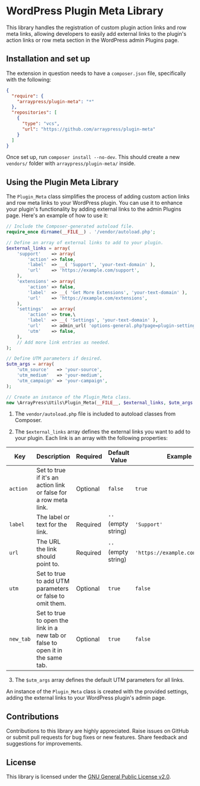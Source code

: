 # WordPress Plugin Meta Library

This library handles the registration of custom plugin action links and row meta links, allowing developers to easily add external links to the plugin's action links or row meta section in the WordPress admin Plugins page.

## Installation and set up

The extension in question needs to have a `composer.json` file, specifically with the following:

```json 
{
  "require": {
    "arraypress/plugin-meta": "*"
  },
  "repositories": [
    {
      "type": "vcs",
      "url": "https://github.com/arraypress/plugin-meta"
    }
  ]
}
```

Once set up, run `composer install --no-dev`. This should create a new `vendors/` folder
with `arraypress/plugin-meta/` inside.

## Using the Plugin Meta Library

The `Plugin_Meta` class simplifies the process of adding custom action links and row meta links to your WordPress
plugin. You can use it to enhance your plugin's functionality by adding external links to the admin Plugins page. Here's
an example of how to use it:

```php 
// Include the Composer-generated autoload file.
require_once dirname(__FILE__) . '/vendor/autoload.php';

// Define an array of external links to add to your plugin.
$external_links = array(
	'support'    => array(
		'action' => false,
		'label'  => __( 'Support', 'your-text-domain' ),
		'url'    => 'https://example.com/support',
	),
	'extensions' => array(
		'action' => false,
		'label'  => __( 'Get More Extensions', 'your-text-domain' ),
		'url'    => 'https://example.com/extensions',
	),
	'settings'   => array(
		'action' => true,\
		'label'  => __( 'Settings', 'your-text-domain' ),
		'url'    => admin_url( 'options-general.php?page=plugin-settings' ),
		'utm'    => false,
	),
	// Add more link entries as needed.
);

// Define UTM parameters if desired.
$utm_args = array(
	'utm_source'   => 'your-source',
	'utm_medium'   => 'your-medium',
	'utm_campaign' => 'your-campaign',
);

// Create an instance of the Plugin_Meta class.
new \ArrayPress\Utils\Plugin_Meta(__FILE__, $external_links, $utm_args );
```

1. The `vendor/autoload.php` file is included to autoload classes from Composer.

2. The `$external_links` array defines the external links you want to add to your plugin. Each link is an array with the
   following properties:

| Key       | Description                                                                    | Required | Default Value       | Example                         |
|-----------|--------------------------------------------------------------------------------|----------|---------------------|---------------------------------|
| `action`  | Set to true if it's an action link or false for a row meta link.               | Optional | `false`             | `true`                          |
| `label`   | The label or text for the link.                                                | Required | `''` (empty string) | `'Support'`                     |
| `url`     | The URL the link should point to.                                              | Required | `''` (empty string) | `'https://example.com/support'` |
| `utm`     | Set to true to add UTM parameters or false to omit them.                       | Optional | `true`              | `false`                         |
| `new_tab` | Set to true to open the link in a new tab or false to open it in the same tab. | Optional | `true`              | `false`                         |

3. The `$utm_args` array defines the default UTM parameters for all links.

An instance of the `Plugin_Meta` class is created with the provided settings, adding the external links to your
WordPress plugin's admin page.

## Contributions

Contributions to this library are highly appreciated. Raise issues on GitHub or submit pull requests for bug
fixes or new features. Share feedback and suggestions for improvements.

## License

This library is licensed under
the [GNU General Public License v2.0](https://www.gnu.org/licenses/old-licenses/gpl-2.0.en.html).